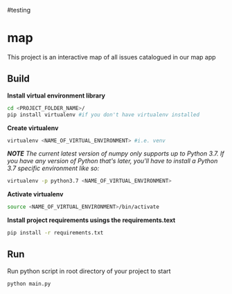 #testing
# map
This project is an interactive map of all issues catalogued in our map app

## Build 
**Install virtual environment library**
```bash
cd <PROJECT_FOLDER_NAME>/
pip install virtualenv #if you don't have virtualenv installed 
```

**Create virtualenv**
```bash
virtualenv <NAME_OF_VIRTUAL_ENVIRONMENT> #i.e. venv
```
***NOTE***
_The current latest version of numpy only supports up to Python 3.7. If you have any version of Python that's later, you'll have to install a Python 3.7 specific environment like so:_

```bash
virtualenv -p python3.7 <NAME_OF_VIRTUAL_ENVIRONMENT>
```

**Activate virtualenv**
```bash
source <NAME_OF_VIRTUAL_ENVIRONMENT>/bin/activate
```

**Install project requirements usings the requirements.text**
```bash
pip install -r requirements.txt
```

## Run
Run python script in root directory of your project to start
```
python main.py
```
